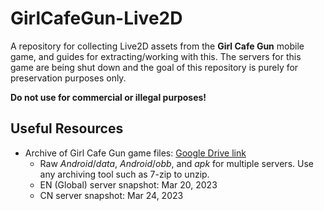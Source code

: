 # GirlCafeGun-Live2D

A repository for collecting Live2D assets from the **Girl Cafe Gun** mobile game, and guides for extracting/working with this.
The servers for this game are being shut down and the goal of this repository is purely for preservation purposes only.  

**Do not use for commercial or illegal purposes!**

## Useful Resources
* Archive of Girl Cafe Gun game files: [Google Drive link](https://drive.google.com/drive/folders/1RLKPsUXQYZ3cyViZnnqmEguc2U8yJoij?usp=share_link)
  * Raw *Android*/*data*, *Android*/*obb*, and *apk* for multiple servers. Use any archiving tool such as 7-zip to unzip.
  * EN (Global) server snapshot:  Mar 20, 2023  
  * CN server snapshot:  Mar 24, 2023  
